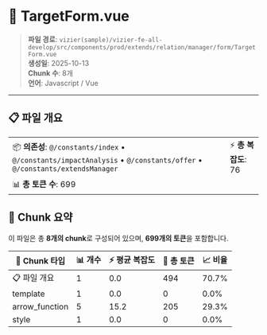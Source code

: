 # 📄 TargetForm.vue

> **파일 경로**: `vizier(sample)/vizier-fe-all-develop/src/components/prod/extends/relation/manager/form/TargetForm.vue`  
> **생성일**: 2025-10-13  
> **Chunk 수**: 8개  
> **언어**: Javascript / Vue
---





## 📋 파일 개요

| | |
|--|--|
| 📦 **의존성**: `@/constants/index` • `@/constants/impactAnalysis` • `@/constants/offer` • `@/constants/extendsManager` | ⚡ **총 복잡도**: 76 |
| 📊 **총 토큰 수**: 699 |  |






## 🧩 Chunk 요약

이 파일은 총 **8개의 chunk**로 구성되어 있으며, **699개의 토큰**을 포함합니다.

| 🧩 Chunk 타입 | 📊 개수 | ⚡ 평균 복잡도 | 📝 총 토큰 | 📈 비율 |
|---------------|--------|-------------|----------|--------|
| 📋 파일 개요 | 1 | 0.0 | 494 | 70.7% |
| template | 1 | 0.0 | 0 | 0.0% |
| arrow_function | 5 | 15.2 | 205 | 29.3% |
| style | 1 | 0.0 | 0 | 0.0% |

